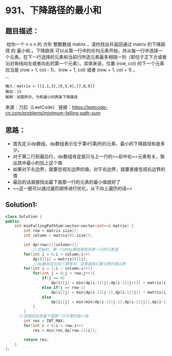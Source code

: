 # 931、下降路径的最小和

## 题目描述：

​		给你一个 n x n 的 方形 整数数组 matrix ，请你找出并返回通过 matrix 的下降路径 的 最小和 。下降路径 可以从第一行中的任何元素开始，并从每一行中选择一个元素。在下一行选择的元素和当前行所选元素最多相隔一列（即位于正下方或者沿对角线向左或者向右的第一个元素）。具体来说，位置 (row, col) 的下一个元素应当是 (row + 1, col - 1)、(row + 1, col) 或者 (row + 1, col + 1) 。

<img src="https://assets.leetcode.com/uploads/2021/11/03/failing1-grid.jpg" alt="img" style="zoom:25%;" />

```
输入：matrix = [[2,1,3],[6,5,4],[7,8,9]]
输出：13
解释：如图所示，为和最小的两条下降路径
```

来源：力扣（LeetCode）
链接：https://leetcode-cn.com/problems/minimum-falling-path-sum

## 思路：

- 首先定义dp数组，dp数组表示位于第i行第j列的元素，最小的下降路径和是多少。
- 对于第二行到最后行，dp数组肯定是只与上一行的==前中右==元素有关，取出其中最小的加上这个值
- 如果对于左边界，就要忽视左边界的值，对于右边界，就要直接忽视右边界的值
- 最后的话直接找出最下面那一行的元素的最小值就好了
- ==这一题可以通过遍历顺序进行优化，从下向上遍历的话==

## Solution1:

```cpp
class Solution {
public:
    int minFallingPathSum(vector<vector<int>>& matrix) {
        int row = matrix.size();
        int column = matrix[0].size();

        int dp[row+1][column+1];
			//初始时，第一行的dp数组是矩阵第一行的元素值
        for(int i = 0;i < column;i++)
            dp[0][i] = matrix[0][i];
			//dp数组会出现三章情况，这里面我们要注意的是边界
        for(int i = 1;i < column;i++){
            for(int j = 0;j < row;j++){
                if(j == 0)
                    dp[i][j] = min(dp[i-1][j],dp[i-1][j+1]) + matrix[i][j];
                else if(j == row-1)
                    dp[i][j] = min(dp[i-1][j-1],dp[i-1][j]) + matrix[i][j];
                else
                    dp[i][j] = min(min(dp[i-1][j-1],dp[i-1][j]),dp[i-1][j+1]) + matrix[i][j];
            }
        }
      //直接找出来最下面那一行元素的最小值
        int res = INT_MAX;
        for(int i = 0;i < row;i++)
            res = min(res,dp[row-1][i]);

        return res;
    }
};
```

